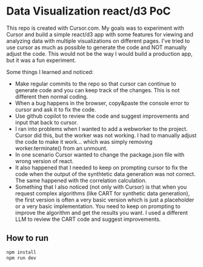 # Data Visualization react/d3 PoC

This repo is created with Cursor.com. My goals was to experiment with Cursor and build a simple react/d3 app with some features for viewing and analyzing data with multiple visualizations on different pages.
I've tried to use cursor as much as possible to generate the code and NOT manually adjust the code. This would not be the way I would build a production app, but it was a fun experiment.

Some things I learned and noticed:
- Make regular commits to the repo so that cursor can continue to generate code and you can keep track of the changes. This is not different then normal coding.
- When a bug happens in the browser, copy&paste the console error to cursor and ask it to fix the code.
- Use github copilot to review the code and suggest improvements and input that back to cursor.
- I ran into problems when I wanted to add a webworker to the project. Cursor did this, but the worker was not working. I had to manually adjust the code to make it work... which was simply removing worker.terminate() from an unmount.
- In one scenario Cursor wanted to change the package.json file with wrong version of react.
- It also happened that I needed to keep on prompting cursor to fix the code when the output of the synthtetic data generation was not correct. The same happened with the correlation calculation.
- Something that I also noticed (not only with Cursor) is that when you request complex algorithms (like CART for synthetic data generation), the first version is often a very basic version which is just a placeholder or a very basic implementation. You need to keep on prompting to improve the algorithm and get the results you want. I used a different LLM to review the CART code and suggest improvements.

## How to run

```bash
npm install
npm run dev
```

